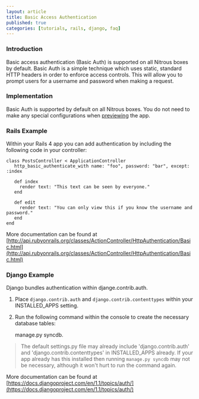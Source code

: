 ```yaml
---
layout: article
title: Basic Access Authentication
published: true
categories: [tutorials, rails, django, faq]
---
```


### Introduction

Basic access authentication (Basic Auth) is supported on all Nitrous boxes by default. Basic Auth is a simple technique which uses static, standard HTTP headers in order to enforce access controls. This will allow you to prompt users for a username and password when making a request.

### Implementation

Basic Auth is supported by default on all Nitrous boxes. You do not need to make any special configurations when [previewing](/preview/) the app.

### Rails Example

Within your Rails 4 app you can add authentication by including the following code in your controller:

    class PostsController < ApplicationController
	   http_basic_authenticate_with name: "foo", password: "bar", except: :index

	   def index
	     render text: "This text can be seen by everyone."
	   end

	   def edit
	     render text: "You can only view this if you know the username and password."
	   end
	end

More documentation can be found at [http://api.rubyonrails.org/classes/ActionController/HttpAuthentication/Basic.html](http://api.rubyonrails.org/classes/ActionController/HttpAuthentication/Basic.html)

### Django Example

Django bundles authentication within djange.contrib.auth.

1. Place `django.contrib.auth` and `django.contrib.contenttypes` within your INSTALLED_APPS setting.

2. Run the following command within the console to create the necessary database tables:

    manage.py syncdb.

>The default settings.py file may already include 'django.contrib.auth' and 'django.contrib.contenttypes' in INSTALLED_APPS already. If your app already has this installed then running `manage.py syncdb` may not be necessary, although it won't hurt to run the command again.

More documentation can be found at [https://docs.djangoproject.com/en/1.1/topics/auth/](https://docs.djangoproject.com/en/1.1/topics/auth/)
